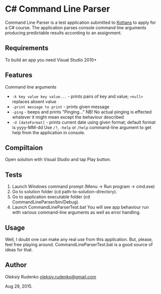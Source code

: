 # C# Command Line Parser
Command Line Parser is a test application submitted to [Kottans](http://kottans.org/) to apply for a C# course.
The application parses console command line arguments producing predictable results according to an assignment.

## Requirements
To build an app you need Visual Studio 2010+

## Features
Command line arguments
* `-k key value key value...` - prints pairs of key and value; `<null>` replaces absent value
* `-print message to print` - prints given message
* `-ping` - beeps and prints "Pinging..." NB! No actual pinging is effected whatever it might mean except the behaviour described
* `-d [dateFormat]` - prints current date using given format; default format is yyyy-MM-dd
Use `/?`, `-help` or `/help` command-line argument to get help from the application in console.

## Compiltaion
Open solution with Visual Studio and tap Play button.

## Tests
1. Launch Windows command prompt (Menu -> Run program -> cmd.exe)
2. Go to solution folder (cd path-to-solution-directory).
3. Go to application executable folder (cd CommandLineParser/bin/Debug).
4. Launch CommandLineParserTest.bat
You will see app behaviour run with various command-line arguments as well as error handling.

## Usage
Well, I doubt one can make any real use from this application. But, please, feel free playing around.
CommandLineParserTest.bat is a good source of ideas for that.

## Author
Oleksiy Rudenko oleksiy.rudenko@gmail.com

Aug 29, 2015.